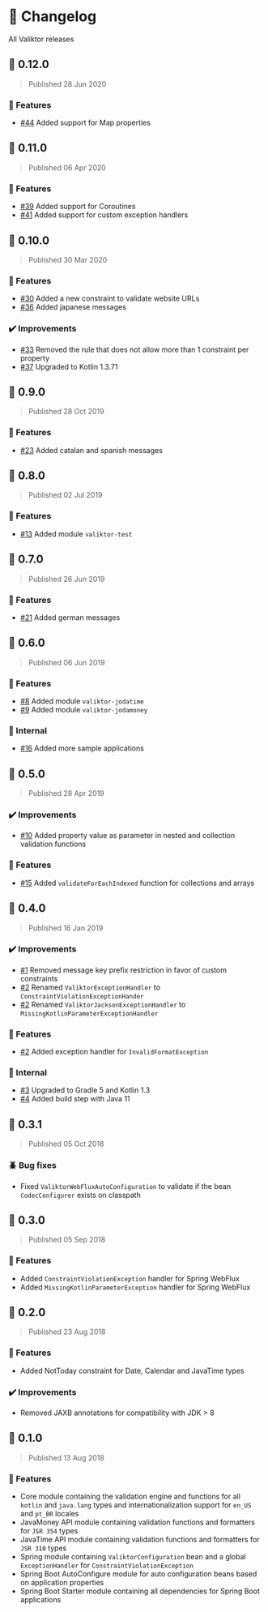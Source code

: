 # :scroll: Changelog

All Valiktor releases

## :rocket: 0.12.0
> Published 28 Jun 2020

### :tada: Features

* [#44](https://github.com/valiktor/valiktor/pull/44) Added support for Map properties

## :rocket: 0.11.0
> Published 06 Apr 2020

### :tada: Features

* [#39](https://github.com/valiktor/valiktor/pull/39) Added support for Coroutines 
* [#41](https://github.com/valiktor/valiktor/pull/41) Added support for custom exception handlers

## :rocket: 0.10.0
> Published 30 Mar 2020

### :tada: Features

* [#30](https://github.com/valiktor/valiktor/pull/30) Added a new constraint to validate website URLs 
* [#36](https://github.com/valiktor/valiktor/pull/36) Added japanese messages

### :heavy_check_mark: Improvements

* [#33](https://github.com/valiktor/valiktor/pull/33) Removed the rule that does not allow more than 1 constraint per property
* [#37](https://github.com/valiktor/valiktor/pull/37) Upgraded to Kotlin 1.3.71

## :rocket: 0.9.0
> Published 28 Oct 2019

### :tada: Features

* [#23](https://github.com/valiktor/valiktor/issues/23) Added catalan and spanish messages

## :rocket: 0.8.0
> Published 02 Jul 2019

### :tada: Features

* [#13](https://github.com/valiktor/valiktor/issues/13) Added module `valiktor-test`

## :rocket: 0.7.0
> Published 26 Jun 2019

### :tada: Features

* [#21](https://github.com/valiktor/valiktor/pull/21) Added german messages

## :rocket: 0.6.0
> Published 06 Jun 2019

### :tada: Features

* [#8](https://github.com/valiktor/valiktor/issues/8) Added module `valiktor-jodatime`
* [#9](https://github.com/valiktor/valiktor/issues/9) Added module `valiktor-jodamoney`

### :hammer: Internal

* [#16](https://github.com/valiktor/valiktor/issues/16) Added more sample applications

## :rocket: 0.5.0
> Published 28 Apr 2019

### :heavy_check_mark: Improvements

* [#10](https://github.com/valiktor/valiktor/issues/10) Added property value as parameter in nested and collection validation functions

### :tada: Features

* [#15](https://github.com/valiktor/valiktor/issues/15) Added `validateForEachIndexed` function for collections and arrays

## :rocket: 0.4.0
> Published 16 Jan 2019

### :heavy_check_mark: Improvements

* [#1](https://github.com/valiktor/valiktor/issues/1) Removed message key prefix restriction in favor of custom constraints
* [#2](https://github.com/valiktor/valiktor/issues/2) Renamed `ValiktorExceptionHandler` to `ConstraintViolationExceptionHander`
* [#2](https://github.com/valiktor/valiktor/issues/2) Renamed `ValiktorJacksonExceptionHandler` to `MissingKotlinParameterExceptionHandler`

### :tada: Features

* [#2](https://github.com/valiktor/valiktor/issues/2) Added exception handler for `InvalidFormatException`

### :hammer: Internal

* [#3](https://github.com/valiktor/valiktor/issues/3) Upgraded to Gradle 5 and Kotlin 1.3
* [#4](https://github.com/valiktor/valiktor/issues/4) Added build step with Java 11

## :rocket: 0.3.1
> Published 05 Oct 2018

### :beetle: Bug fixes

* Fixed `ValiktorWebFluxAutoConfiguration` to validate if the bean `CodecConfigurer` exists on classpath

## :rocket: 0.3.0
> Published 05 Sep 2018

### :tada: Features

* Added `ConstraintViolationException` handler for Spring WebFlux
* Added `MissingKotlinParameterException` handler for Spring WebFlux

## :rocket: 0.2.0
> Published 23 Aug 2018

### :tada: Features

* Added NotToday constraint for Date, Calendar and JavaTime types

### :heavy_check_mark: Improvements

* Removed JAXB annotations for compatibility with JDK > 8

## :rocket: 0.1.0
> Published 13 Aug 2018

### :tada: Features

* Core module containing the validation engine and functions for all `kotlin` and `java.lang` types and internationalization support for `en_US` and `pt_BR` locales
* JavaMoney API module containing validation functions and formatters for `JSR 354` types
* JavaTime API module containing validation functions and formatters for `JSR 310` types
* Spring module containing `ValiktorConfiguration` bean and a global `ExceptionHandler` for `ConstraintViolationException`
* Spring Boot AutoConfigure module for auto configuration beans based on application properties
* Spring Boot Starter module containing all dependencies for Spring Boot applications

